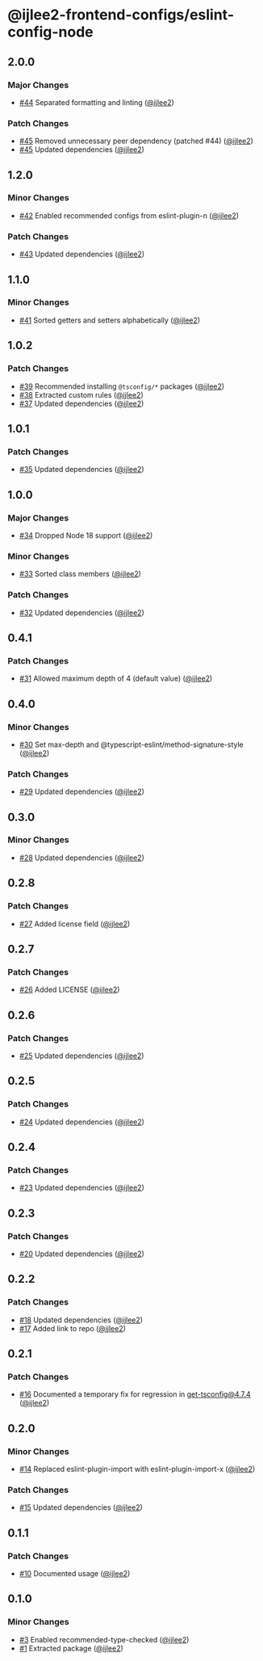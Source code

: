 # @ijlee2-frontend-configs/eslint-config-node

## 2.0.0

### Major Changes

- [#44](https://github.com/ijlee2/frontend-configs/pull/44) Separated formatting and linting ([@ijlee2](https://github.com/ijlee2))

### Patch Changes

- [#45](https://github.com/ijlee2/frontend-configs/pull/45) Removed unnecessary peer dependency (patched #44) ([@ijlee2](https://github.com/ijlee2))
- [#45](https://github.com/ijlee2/frontend-configs/pull/45) Updated dependencies ([@ijlee2](https://github.com/ijlee2))

## 1.2.0

### Minor Changes

- [#42](https://github.com/ijlee2/frontend-configs/pull/42) Enabled recommended configs from eslint-plugin-n ([@ijlee2](https://github.com/ijlee2))

### Patch Changes

- [#43](https://github.com/ijlee2/frontend-configs/pull/43) Updated dependencies ([@ijlee2](https://github.com/ijlee2))

## 1.1.0

### Minor Changes

- [#41](https://github.com/ijlee2/frontend-configs/pull/41) Sorted getters and setters alphabetically ([@ijlee2](https://github.com/ijlee2))

## 1.0.2

### Patch Changes

- [#39](https://github.com/ijlee2/frontend-configs/pull/39) Recommended installing `@tsconfig/*` packages ([@ijlee2](https://github.com/ijlee2))
- [#38](https://github.com/ijlee2/frontend-configs/pull/38) Extracted custom rules ([@ijlee2](https://github.com/ijlee2))
- [#37](https://github.com/ijlee2/frontend-configs/pull/37) Updated dependencies ([@ijlee2](https://github.com/ijlee2))

## 1.0.1

### Patch Changes

- [#35](https://github.com/ijlee2/frontend-configs/pull/35) Updated dependencies ([@ijlee2](https://github.com/ijlee2))

## 1.0.0

### Major Changes

- [#34](https://github.com/ijlee2/frontend-configs/pull/34) Dropped Node 18 support ([@ijlee2](https://github.com/ijlee2))

### Minor Changes

- [#33](https://github.com/ijlee2/frontend-configs/pull/33) Sorted class members ([@ijlee2](https://github.com/ijlee2))

### Patch Changes

- [#32](https://github.com/ijlee2/frontend-configs/pull/32) Updated dependencies ([@ijlee2](https://github.com/ijlee2))

## 0.4.1

### Patch Changes

- [#31](https://github.com/ijlee2/frontend-configs/pull/31) Allowed maximum depth of 4 (default value) ([@ijlee2](https://github.com/ijlee2))

## 0.4.0

### Minor Changes

- [#30](https://github.com/ijlee2/frontend-configs/pull/30) Set max-depth and @typescript-eslint/method-signature-style ([@ijlee2](https://github.com/ijlee2))

### Patch Changes

- [#29](https://github.com/ijlee2/frontend-configs/pull/29) Updated dependencies ([@ijlee2](https://github.com/ijlee2))

## 0.3.0

### Minor Changes

- [#28](https://github.com/ijlee2/frontend-configs/pull/28) Updated dependencies ([@ijlee2](https://github.com/ijlee2))

## 0.2.8

### Patch Changes

- [#27](https://github.com/ijlee2/frontend-configs/pull/27) Added license field ([@ijlee2](https://github.com/ijlee2))

## 0.2.7

### Patch Changes

- [#26](https://github.com/ijlee2/frontend-configs/pull/26) Added LICENSE ([@ijlee2](https://github.com/ijlee2))

## 0.2.6

### Patch Changes

- [#25](https://github.com/ijlee2/frontend-configs/pull/25) Updated dependencies ([@ijlee2](https://github.com/ijlee2))

## 0.2.5

### Patch Changes

- [#24](https://github.com/ijlee2/frontend-configs/pull/24) Updated dependencies ([@ijlee2](https://github.com/ijlee2))

## 0.2.4

### Patch Changes

- [#23](https://github.com/ijlee2/frontend-configs/pull/23) Updated dependencies ([@ijlee2](https://github.com/ijlee2))

## 0.2.3

### Patch Changes

- [#20](https://github.com/ijlee2/frontend-configs/pull/20) Updated dependencies ([@ijlee2](https://github.com/ijlee2))

## 0.2.2

### Patch Changes

- [#18](https://github.com/ijlee2/frontend-configs/pull/18) Updated dependencies ([@ijlee2](https://github.com/ijlee2))
- [#17](https://github.com/ijlee2/frontend-configs/pull/17) Added link to repo ([@ijlee2](https://github.com/ijlee2))

## 0.2.1

### Patch Changes

- [#16](https://github.com/ijlee2/frontend-configs/pull/16) Documented a temporary fix for regression in get-tsconfig@4.7.4 ([@ijlee2](https://github.com/ijlee2))

## 0.2.0

### Minor Changes

- [#14](https://github.com/ijlee2/frontend-configs/pull/14) Replaced eslint-plugin-import with eslint-plugin-import-x ([@ijlee2](https://github.com/ijlee2))

### Patch Changes

- [#15](https://github.com/ijlee2/frontend-configs/pull/15) Updated dependencies ([@ijlee2](https://github.com/ijlee2))

## 0.1.1

### Patch Changes

- [#10](https://github.com/ijlee2/frontend-configs/pull/10) Documented usage ([@ijlee2](https://github.com/ijlee2))

## 0.1.0

### Minor Changes

- [#3](https://github.com/ijlee2/frontend-configs/pull/3) Enabled recommended-type-checked ([@ijlee2](https://github.com/ijlee2))
- [#1](https://github.com/ijlee2/frontend-configs/pull/1) Extracted package ([@ijlee2](https://github.com/ijlee2))
